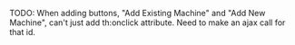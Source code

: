 TODO:
    When adding buttons, "Add Existing Machine" and "Add New Machine", can't just add th:onclick attribute.
    Need to make an ajax call for that id.
